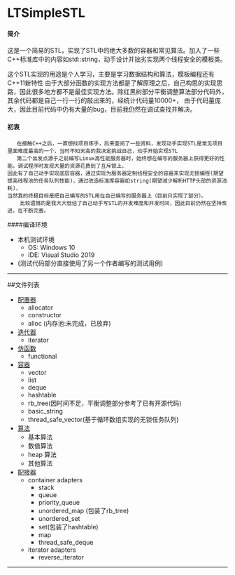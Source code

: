 # LTSimpleSTL

#### 简介
   这是一个简易的STL，实现了STL中的绝大多数的容器和常见算法。加入了一些C++标准库中的内容如std::string，动手设计并拙劣实现两个线程安全的模板类。
   
   这个STL实现的用途是个人学习，主要是学习数据结构和算法，模板编程还有C++11新特性
   由于大部分函数的实现方法都是了解原理之后，自己构思的实现思路，因此很多地方都不是最佳实现方法。除红黑树部分平衡调整算法部分代码外，其余代码都是自己一行一行的敲出来的，经统计代码量10000+，
   由于代码量庞大，因此目前代码中仍有大量的bug，目前我仍然在调试查找并解决。
#### 初衷
       在接触C++之后，一直想找项目练手，后来查阅了一些资料，发现动手实现STL是常见项目里面难度最高的一个，当时不知天高的我决定挑战自己，动手开始实现STL
       第二个出发点源于之前编写Linux高性能服务器时，始终想在编写的服务器上获得更好的性能。调试程序时发现大量的资源花费到了互斥锁上，
    因此有了自己动手实现底层容器，通过实现为服务器定制线程安全的容器来实现无锁编程(期望提高线程池的任务队列性能)，通过改造标准库容器如string(期望减少解析HTTP头部的资源消耗)，
    当然我的终极目标是把自己编写的STL用在自己编写的服务器上（目前只实现了部分）。
        比较遗憾的是我大大低估了自己动手写STL的开发难度和开发时间，因此目前仍然在坚持改进，在不断完善。
####编译环境
   * 本机测试环境
      * OS:  Windows 10
      * IDE: Visual Studio 2019
   * (测试代码部分直接使用了另一个作者编写的测试用例)

___
##文件列表
* [配置器](#配置器)
  * allocator   
  * constructor
  * alloc (内存池:未完成，已放弃)
* [迭代器](#迭代器)
  * iterator 
* [仿函数](#仿函数)
  * functional 
* [容器](#容器)
  * vector
  * list
  * deque
  * hashtable
  * rb_tree(因时间不足，平衡调整部分参考了已有开源代码)
  * basic_string
  * thread_safe_vector(基于循环数组实现的无锁任务队列)
* [算法](#算法)
  * 基本算法
  * 数值算法
  * heap 算法
  * 其他算法
* [配接器](#配接器)
  * container adapters
    * stack
    * queue
    * priority_queue
    * unordered_map (包装了rb_tree)
    * unordered_set
    * set(包装了hashtable)
    * map
    * thread_safe_deque
  * iterator adapters
    * reverse_iterator
    
___